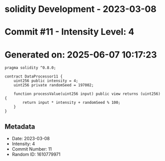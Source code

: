 ﻿# solidity Development - 2023-03-08
# Commit #11 - Intensity Level: 4
# Generated on: 2025-06-07 10:17:23
```solidity
pragma solidity ^0.8.0;

contract DataProcessor11 {
    uint256 public intensity = 4;
    uint256 private randomSeed = 197002;

    function processValue(uint256 input) public view returns (uint256) {
        return input * intensity + randomSeed % 100;
    }
}
```
## Metadata
- Date: 2023-03-08
- Intensity: 4
- Commit Number: 11
- Random ID: 1610779971
